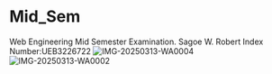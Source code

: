 # Mid_Sem
Web Engineering 
Mid Semester Examination.
Sagoe W. Robert 
Index Number:UEB3226722
![IMG-20250313-WA0004](https://github.com/user-attachments/assets/bd5ba0e6-c965-4970-bda4-31aecbc51175)
![IMG-20250313-WA0002](https://github.com/user-attachments/assets/1d7a4c90-23ce-446b-8dc3-20d025e81955)
